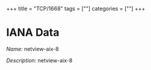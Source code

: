 +++
title = "TCP/1668"
tags = [""]
categories = [""]
+++

# IANA Data

_Name:_ netview-aix-8

_Description:_ netview-aix-8

